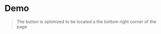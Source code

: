 # Demo
> The button is optimized to be located a the bottom right corner of the page

<vuep template="#anon"></vuep>

<script v-pre type="text/x-template" id="anon">
  <template>
      <vue-django-feedback :name="name" :email="email"></vue-django-feedback>
  </template>

  <script>
    module.exports = {
      data: function () {
        return {
          name: 'Vue',
          email: 'vue@pulilab.com'
        }
      }
    }
  </script>
</script>

